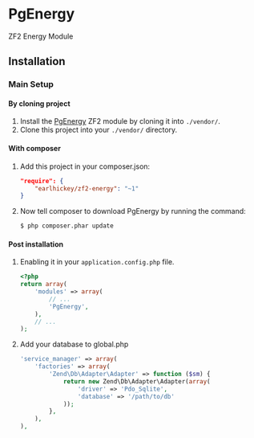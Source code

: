 PgEnergy
============

ZF2 Energy Module

Installation
------------

### Main Setup

#### By cloning project

1. Install the [PgEnergy](https://github.com/earlhickey/PgEnergy) ZF2 module
   by cloning it into `./vendor/`.
2. Clone this project into your `./vendor/` directory.

#### With composer

1. Add this project in your composer.json:

    ```json
    "require": {
        "earlhickey/zf2-energy": "~1"
    }
    ```

2. Now tell composer to download PgEnergy by running the command:

    ```bash
    $ php composer.phar update
    ```

#### Post installation

1. Enabling it in your `application.config.php` file.

    ```php
    <?php
    return array(
        'modules' => array(
            // ...
            'PgEnergy',
        ),
        // ...
    );
    ```

2. Add your database to global.php

    ```php
    'service_manager' => array(
        'factories' => array(
            'Zend\Db\Adapter\Adapter' => function ($sm) {
                return new Zend\Db\Adapter\Adapter(array(
                    'driver' => 'Pdo_Sqlite',
                    'database' => '/path/to/db'
                ));
            },
        ),
    ),
    ```

